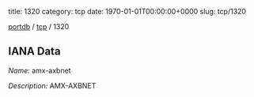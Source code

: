 title: 1320
category: tcp
date: 1970-01-01T00:00:00+0000
slug: tcp/1320

[portdb](/) / [tcp](/category/tcp.html) / 1320


## IANA Data

_Name:_ amx-axbnet

_Description:_ AMX-AXBNET

